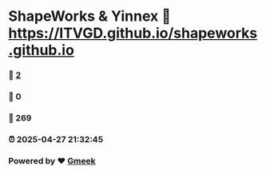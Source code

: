 # ShapeWorks & Yinnex :link: https://ITVGD.github.io/shapeworks.github.io 
### :page_facing_up: [2](https://ITVGD.github.io/shapeworks.github.io/tag.html) 
### :speech_balloon: 0 
### :hibiscus: 269 
### :alarm_clock: 2025-04-27 21:32:45 
### Powered by :heart: [Gmeek](https://github.com/Meekdai/Gmeek)
